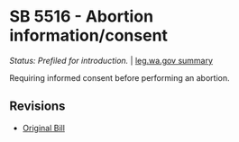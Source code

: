 # SB 5516 - Abortion information/consent
*Status: Prefiled for introduction.* | [leg.wa.gov summary](https://app.leg.wa.gov/billsummary?BillNumber=5516&Year=2021)

Requiring informed consent before performing an abortion.

## Revisions
* [Original Bill](1/)
